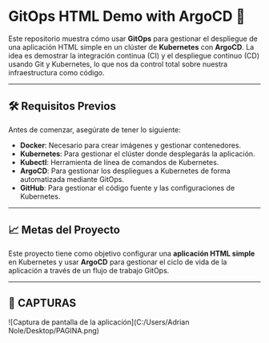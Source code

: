 # **GitOps HTML Demo with ArgoCD 🚀**

Este repositorio muestra cómo usar **GitOps** para gestionar el despliegue de una aplicación HTML simple en un clúster de **Kubernetes** con **ArgoCD**. La idea es demostrar la integración continua (CI) y el despliegue continuo (CD) usando Git y Kubernetes, lo que nos da control total sobre nuestra infraestructura como código.

---

## **🛠️ Requisitos Previos**

Antes de comenzar, asegúrate de tener lo siguiente:

- **Docker**: Necesario para crear imágenes y gestionar contenedores.
- **Kubernetes**: Para gestionar el clúster donde desplegarás la aplicación.
- **Kubectl**: Herramienta de línea de comandos de Kubernetes.
- **ArgoCD**: Para gestionar los despliegues a Kubernetes de forma automatizada mediante GitOps.
- **GitHub**: Para gestionar el código fuente y las configuraciones de Kubernetes.

---

## **📈 Metas del Proyecto**

Este proyecto tiene como objetivo configurar una **aplicación HTML simple** en Kubernetes y usar **ArgoCD** para gestionar el ciclo de vida de la aplicación a través de un flujo de trabajo GitOps.

---

## **🚀 CAPTURAS**

![Captura de pantalla de la aplicación](C:/Users/Adrian Nole/Desktop/PAGINA.png)